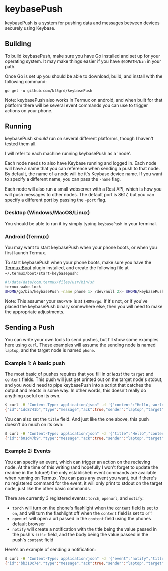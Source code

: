 # keybasePush

keybasePush is a system for pushing data and messages between devices securely using Keybase.


## Building
To build keybasePush, make sure you have Go installed and set up for your operating system. It may make things easier if you have `$GOPATH/bin` in your path.


Once Go is set up you should be able to download, build, and install with the following command:  

`go get -u github.com/kf5grd/keybasePush`


Note: keybasePush also works in Termux on android, and when built for that platform there will be several event commands you can use to trigger actions on your phone.


## Running
keybasePush _should_ run on several different platforms, though I haven't tested them all.

I will refer to each machine running keybasePush as a 'node'.

Each node needs to also have Keybase running and logged in. Each node will have a name that you can reference when sending a push to that node. By default, the name of a node will be it's Keybase device name. If you want to specify a different name, you can pass the `-name` flag.

Each node will also run a small webserver with a Rest API, which is how you will push messages to other nodes. The default port is 8617, but you can specify a different port by passing the `-port` flag.


### Desktop (Windows/MacOS/Linux)
You should be able to run it by simply typing `keybasePush` in your terminal.


### Android (Termux)
You may want to start keybasePush when your phone boots, or when you first launch Termux.


To start keybasePush when your phone boots, make sure you have the [Termux:Boot](https://wiki.termux.com/wiki/Termux:Boot) plugin installed, and create the following file at `~/.termux/boot/start-keybasepush`:

```bash
#!/data/data/com.termux/files/usr/bin/sh
termux-wake-lock
$HOME/go/bin/keybasePush -name phone 1> /dev/null 2>> $HOME/keybasePush.log
```


Note: This assumer your `$GOPATH` is at `$HOME/go`. If it's not, or if you've placed the keybasePush binary somewhere else, then you will need to make the appropriate adjustments.


## Sending a Push
You can write your own tools to send pushes, but I'll show some examples here using `curl`. These examples will assume the sending node is named `laptop`, and the target node is named `phone`.


### Example 1: A basic push
The most basic of pushes requires that you fill in _at least_ the `target` and `content` fields. This push will just get printed out on the target node's stdout, and you would need to pipe keybasePush into a script that catches the output and reacts in some way. In other words, this doesn't really do anything useful on its own.

```bash
$ curl -H "Content-Type: application/json" -d '{"content":"Hello, world!","target":"phone"}' http://localhost:8617/messages                                                 
{"id":"1dc8741b","type":"message","ack":true,"sender":"laptop","target":"phone","content":"Hello, world!"}
```


You can also set the `title` field. And just like the one above, this push doesn't do much on its own:

```bash
$ curl -H "Content-Type: application/json" -d '{"title":"Hello","content":"Hello, world!","target":"phone"}' http://localhost:8617/messages
{"id":"b01d47b9","type":"message","ack":true,"sender":"laptop","target":"phone","title":"Hello","content":"Hello, world!"}
```

### Example 2: Events
You can specify an event, which can trigger an action on the recieving node. At the time of this writing (and hopefully I won't forget to update the readme in the future!) the only establisheb event commands are available when running on Termux. You can pass any event you want, but if there's no registered command for the event, it will only print to stdout on the target node, just like the other basic commands.


There are currently 3 registered events: `torch`, `openurl`, and `notify`:

- `torch` will turn on the phone's flashlight when the `content` field is set to `on`, and will turn the flashlight off when the `content` field is set to `off`
- `openurl` will open a url passed in the `content` field using the phones default browser
- `notify` will create a notification with the title being the value passed in the push's `title` field, and the body being the value passed in the push's `content` field


Here's an example of sending a notification:

```bash
$ curl -H "Content-Type: application/json" -d '{"event":"notify","title":"Hello","content":"Hello, world!","target":"phone"}' http://localhost:8617/messages
{"id":"bb310c7e","type":"message","ack":true,"sender":"laptop","target":"phone","title":"Hello","content":"Hello, world!","event":"notify"}
```